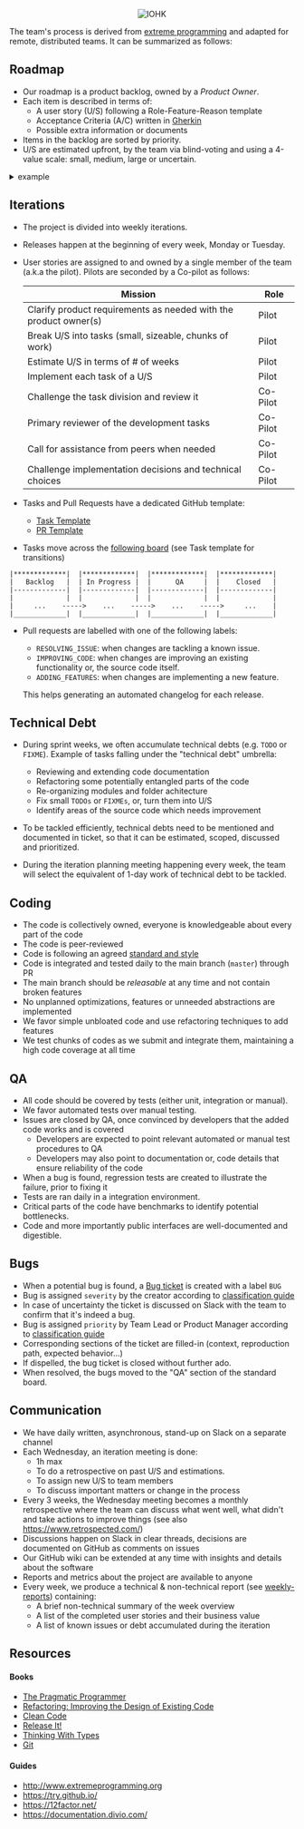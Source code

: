 <p align="center">
    <img alt="IOHK" src="iohk-signature.gif" />
</p>

The team's process is derived from [extreme programming][xp] and adapted for remote, distributed teams. It can be summarized as follows:

## Roadmap

- Our roadmap is a product backlog, owned by a _Product Owner_. 
- Each item is described in terms of:
    - A user story (U/S) following a Role-Feature-Reason template
    - Acceptance Criteria (A/C) written in [Gherkin](http://docs.behat.org/en/v2.5/guides/1.gherkin.html) 
    - Possible extra information or documents 
- Items in the backlog are sorted by priority. 
- U/S are estimated upfront, by the team via blind-voting and using a 4-value scale: small, medium, large or uncertain. 

<details>
    <summary>example</summary>

> ### User Story 
> 
> **As** a stake pool operator  
> **I want** the pool ordering to be fair and not favor any particular pools especially during the bootstrapping era  
> **So that** every pool has the same chance to be selected by users in the early stages.
> 
> ### Acceptance Criteria 
> 
> **Given** that stake pools can be listed via https://input-output-hk.github.io/cardano-wallet/api/edge/#operation/listStakePools  
> **And** they are ordered by "apparent performance"  
> **When** I query stake pools during the first epoch (when little information about them is available)  
> **Then** pools are ordered arbitrarily  
> **And** the order is not necessarily the same between different wallets  
> **And** the order is consistent between successive calls within the same wallet.
</details>


## Iterations

- The project is divided into weekly iterations.
- Releases happen at the beginning of every week, Monday or Tuesday.
- User stories are assigned to and owned by a single member of the team (a.k.a the pilot). Pilots are seconded by a Co-pilot as follows:

    | Mission | Role | 
    | --- | --- | 
    | Clarify product requirements as needed with the product owner(s) | Pilot |
    | Break U/S into tasks (small, sizeable, chunks of work) | Pilot |
    | Estimate U/S in terms of # of weeks | Pilot |
    | Implement each task of a U/S | Pilot |
    | Challenge the task division and review it | Co-Pilot |
    | Primary reviewer of the development tasks | Co-Pilot | 
    | Call for assistance from peers when needed | Co-Pilot |
    | Challenge implementation decisions and technical choices | Co-Pilot |


- Tasks and Pull Requests have a dedicated GitHub template:
    - [Task Template](https://github.com/input-output-hk/adrestia/blob/master/.github/ISSUE_TEMPLATE/task.md)
    - [PR Template](https://github.com/input-output-hk/adrestia/blob/master/.github/PULL_REQUEST_TEMPLATE.md)

- Tasks move across the [following board](https://github.com/orgs/input-output-hk/projects/13) (see Task template for transitions)

```
|*************|  |*************|  |*************|  |*************|
|   Backlog   |  | In Progress |  |      QA     |  |    Closed   |
|-------------|  |-------------|  |-------------|  |-------------|
|             |  |             |  |             |  |             |
|     ...    ----->    ...    ----->    ...    ----->     ...    |
|_____________|  |_____________|  |_____________|  |_____________|
```

- Pull requests are labelled with one of the following labels:
    - `RESOLVING_ISSUE`: when changes are tackling a known issue.
    - `IMPROVING_CODE`: when changes are improving an existing functionality or, the source code itself.
    - `ADDING_FEATURES`: when changes are implementing a new feature.

  This helps generating an automated changelog for each release.


## Technical Debt

- During sprint weeks, we often accumulate technical debts (e.g. `TODO` or `FIXME`). Example of tasks falling under the "technical debt" umbrella:
    - Reviewing and extending code documentation
    - Refactoring some potentially entangled parts of the code
    - Re-organizing modules and folder achitecture
    - Fix small `TODOs` or `FIXMEs`, or, turn them into U/S 
    - Identify areas of the source code which needs improvement

- To be tackled efficiently, technical debts need to be mentioned and documented in ticket, so that it can be estimated, scoped, discussed and prioritized.
- During the iteration planning meeting happening every week, the team will select the equivalent of 1-day work of technical debt to be tackled. 

## Coding

- The code is collectively owned, everyone is knowledgeable about every part of the code
- The code is peer-reviewed
- Code is following an agreed [standard and style][styleguide]
- Code is integrated and tested daily to the main branch (`master`) through PR
- The main branch should be _releasable_ at any time and not contain broken features
- No unplanned optimizations, features or unneeded abstractions are implemented
- We favor simple unbloated code and use refactoring techniques to add features 
- We test chunks of codes as we submit and integrate them, maintaining a high code coverage at all time


## QA 

- All code should be covered by tests (either unit, integration or manual). 
- We favor automated tests over manual testing.
- Issues are closed by QA, once convinced by developers that the added code works and is covered
    - Developers are expected to point relevant automated or manual test procedures to QA
    - Developers may also point to documentation or, code details that ensure reliability of the code
- When a bug is found, regression tests are created to illustrate the failure, prior to fixing it
- Tests are ran daily in a integration environment.
- Critical parts of the code have benchmarks to identify potential bottlenecks.  
- Code and more importantly public interfaces are well-documented and digestible.

## Bugs

- When a potential bug is found, a [Bug ticket](https://github.com/input-output-hk/adrestia/blob/master/.github/ISSUE_TEMPLATE/bug.md) is created with a label `BUG`
- Bug is assigned `severity` by the creator according to [classification guide](https://github.com/input-output-hk/adrestia/wiki/Bug-Classification) 
- In case of uncertainty the ticket is discussed on Slack with the team to confirm that it's indeed a bug. 
- Bug is assigned `priority` by Team Lead or Product Manager according to [classification guide](https://github.com/input-output-hk/adrestia/wiki/Bug-Classification) 
- Corresponding sections of the ticket are filled-in (context, reproduction path, expected behavior...)
- If dispelled, the bug ticket is closed without further ado.  
- When resolved, the bugs moved to the "QA" section of the standard board.

## Communication

- We have daily written, asynchronous, stand-up on Slack on a separate channel
- Each Wednesday, an iteration meeting is done:
    - 1h max
    - To do a retrospective on past U/S and estimations. 
    - To assign new U/S to team members
    - To discuss important matters or change in the process 
- Every 3 weeks, the Wednesday meeting becomes a monthly retrospective where the team can discuss what went well, what didn't and take actions to improve things (see also https://www.retrospected.com/)
- Discussions happen on Slack in clear threads, decisions are documented on GitHub as comments on issues
- Our GitHub wiki can be extended at any time with insights and details about the software
- Reports and metrics about the project are available to anyone
- Every week, we produce a technical & non-technical report (see [weekly-reports](https://github.com/input-output-hk/adrestia/tree/weekly-reports)) containing:
    - A brief non-technical summary of the week overview
    - A list of the completed user stories and their business value
    - A list of known issues or debt accumulated during the iteration

## Resources

#### Books

- [The Pragmatic Programmer](https://www.amazon.com/Pragmatic-Programmer-Journeyman-Master/dp/020161622X/) 
- [Refactoring: Improving the Design of Existing Code](https://www.amazon.com/Refactoring-Improving-Existing-Addison-Wesley-Signature/dp/0134757599/)
- [Clean Code](https://www.amazon.com/Clean-Code-Handbook-Software-Craftsmanship/dp/0132350882/)
- [Release It!](https://www.amazon.com/Release-Design-Deploy-Production-Ready-Software/dp/1680502395/)
- [Thinking With Types](https://leanpub.com/thinking-with-types/)
- [Git](https://www.amazon.com/Version-Control-Git-collaborative-development/dp/1449316387/)

#### Guides

- http://www.extremeprogramming.org
- https://try.github.io/
- https://12factor.net/
- https://documentation.divio.com/

[styleguide]: https://github.com/input-output-hk/adrestia/wiki/Coding-Standards
[xp]: http://www.extremeprogramming.org
